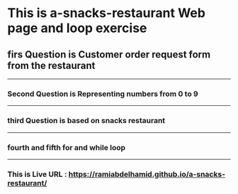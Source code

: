# This is a-snacks-restaurant Web page and loop exercise

## firs Question is Customer order request form from the restaurant

---

### Second Question is Representing numbers from 0 to 9

---

### third Question is based on snacks restaurant

---

### fourth and fifth for and while loop

---

### This is Live URL : https://ramiabdelhamid.github.io/a-snacks-restaurant/
